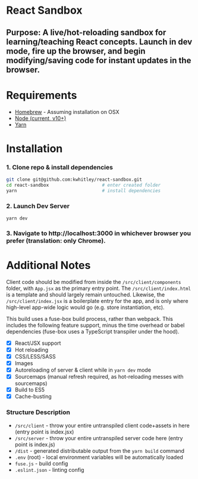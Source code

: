 # React Sandbox
**Purpose**: A live/hot-reloading sandbox for learning/teaching React concepts. Launch in dev mode,
fire up the browser, and begin modifying/saving code for instant updates in the browser.
---

# Requirements
- [Homebrew](https://www.chrisjmendez.com/2016/01/10/installing-homebrew-on-mac-os-x/) - Assuming installation on OSX
- [Node (current, v10+)](https://nodejs.org/en/download/current/)
- [Yarn](https://yarnpkg.com/lang/en/docs/install/#mac-stable)

# Installation
### 1. Clone repo & install dependencies
```bash
git clone git@github.com:kwhitley/react-sandbox.git
cd react-sandbox                    # enter created folder
yarn                                # install dependencies
```

### 2. Launch Dev Server
```
yarn dev
```

### 3. Navigate to http://localhost:3000 in whichever browser you prefer (translation: only Chrome).

# Additional Notes

Client code should be modified from inside the `/src/client/components` folder, with `App.jsx` as the
primary entry point.  The `/src/client/index.html` is a template and should largely remain untouched.
Likewise, the `/src/client/index.jsx` is a boilerplate entry for the app, and is only where high-level
app-wide logic would go (e.g. store instantiation, etc).

This build uses a fuse-box build process, rather than webpack.  This includes the following feature support, minus the time overhead or babel dependencies (fuse-box uses a TypeScript transpiler under the hood).
- [x] React/JSX support
- [x] Hot reloading
- [x] CSS/LESS/SASS
- [x] Images
- [x] Autoreloading of server & client while in `yarn dev` mode
- [x] Sourcemaps (manual refresh required, as hot-reloading messes with sourcemaps)
- [x] Build to ES5
- [x] Cache-busting

### Structure Description
- `/src/client` - throw your entire untranspiled client code+assets in here (entry point is index.jsx)
- `/src/server` - throw your entire untranspiled server code here (entry point is index.js)
- `/dist` - generated distributable output from the `yarn build` command
- `.env` (root) - local environment variables will be automatically loaded
- `fuse.js` - build config
- `.eslint.json` - linting config


